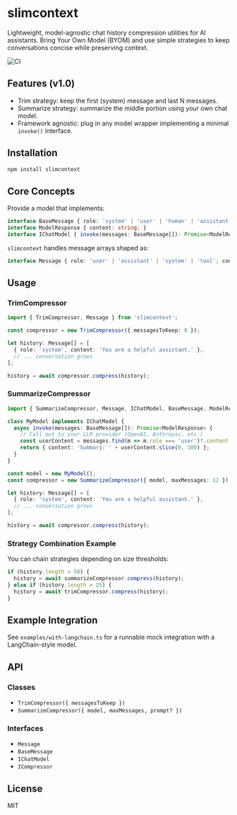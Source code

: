 # slimcontext

Lightweight, model-agnostic chat history compression utilities for AI assistants. Bring Your Own Model (BYOM) and use simple strategies to keep conversations concise while preserving context.

![CI](https://github.com/agentailor/slimcontext/actions/workflows/ci.yml/badge.svg)

## Features (v1.0)

- Trim strategy: keep the first (system) message and last N messages.
- Summarize strategy: summarize the middle portion using your own chat model.
- Framework agnostic: plug in any model wrapper implementing a minimal `invoke()` interface.

## Installation

```bash
npm install slimcontext
```

## Core Concepts

Provide a model that implements:

```ts
interface BaseMessage { role: 'system' | 'user' | 'human' | 'assistant'; content: string; }
interface ModelResponse { content: string; }
interface IChatModel { invoke(messages: BaseMessage[]): Promise<ModelResponse>; }
```

`slimcontext` handles message arrays shaped as:

```ts
interface Message { role: 'user' | 'assistant' | 'system' | 'tool'; content: string; }
```

## Usage

### TrimCompressor

```ts
import { TrimCompressor, Message } from 'slimcontext';

const compressor = new TrimCompressor({ messagesToKeep: 8 });

let history: Message[] = [
  { role: 'system', content: 'You are a helpful assistant.' },
  // ... conversation grows
];

history = await compressor.compress(history);
```

### SummarizeCompressor

```ts
import { SummarizeCompressor, Message, IChatModel, BaseMessage, ModelResponse } from 'slimcontext';

class MyModel implements IChatModel {
  async invoke(messages: BaseMessage[]): Promise<ModelResponse> {
    // Call out to your LLM provider (OpenAI, Anthropic, etc.)
    const userContent = messages.find(m => m.role === 'user')?.content || '';
    return { content: 'Summary: ' + userContent.slice(0, 100) };
  }
}

const model = new MyModel();
const compressor = new SummarizeCompressor({ model, maxMessages: 12 });

let history: Message[] = [
  { role: 'system', content: 'You are a helpful assistant.' },
  // ... conversation grows
];

history = await compressor.compress(history);
```

### Strategy Combination Example

You can chain strategies depending on size thresholds:

```ts
if (history.length > 50) {
  history = await summarizeCompressor.compress(history);
} else if (history.length > 25) {
  history = await trimCompressor.compress(history);
}
```

## Example Integration

See `examples/with-langchain.ts` for a runnable mock integration with a LangChain-style model.

## API

### Classes

- `TrimCompressor({ messagesToKeep })`
- `SummarizeCompressor({ model, maxMessages, prompt? })`

### Interfaces

- `Message`
- `BaseMessage`
- `IChatModel`
- `ICompressor`

## License

MIT
